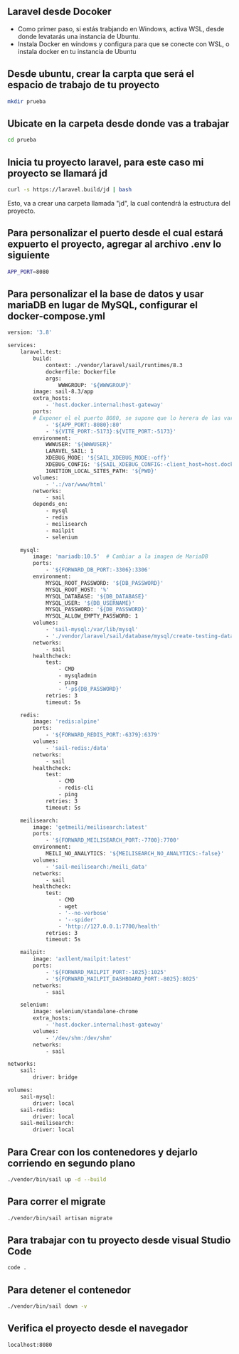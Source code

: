 ## Laravel desde Docoker
- Como primer paso, si estás trabjando en Windows, activa WSL, desde donde levatarás una instancia de Ubuntu. 
- Instala Docker en windows y configura para que se conecte con WSL, o instala docker en tu instancia de Ubuntu

## Desde ubuntu, crear la carpta que será el espacio de trabajo de tu proyecto
```bash
mkdir prueba
```

## Ubicate en la carpeta desde donde vas a trabajar
```bash
cd prueba
```

## Inicia tu proyecto laravel, para este caso mi proyecto se llamará jd
```bash
curl -s https://laravel.build/jd | bash
```
Esto, va a crear una carpeta llamada "jd", la cual contendrá la estructura del proyecto. 

## Para personalizar el puerto desde el cual estará expuerto el proyecto, agregar al archivo .env lo siguiente
```bash
APP_PORT=8080
```

## Para personalizar el la base de datos y usar mariaDB en lugar de MySQL, configurar el docker-compose.yml
```bash
version: '3.8'

services:
    laravel.test:
        build:
            context: ./vendor/laravel/sail/runtimes/8.3
            dockerfile: Dockerfile
            args:
                WWWGROUP: '${WWWGROUP}'
        image: sail-8.3/app
        extra_hosts:
            - 'host.docker.internal:host-gateway'
        ports:
        # Exponer el el puerto 8080, se supone que lo herera de las variables de entorno
            - '${APP_PORT:-8080}:80'
            - '${VITE_PORT:-5173}:${VITE_PORT:-5173}'
        environment:
            WWWUSER: '${WWWUSER}'
            LARAVEL_SAIL: 1
            XDEBUG_MODE: '${SAIL_XDEBUG_MODE:-off}'
            XDEBUG_CONFIG: '${SAIL_XDEBUG_CONFIG:-client_host=host.docker.internal}'
            IGNITION_LOCAL_SITES_PATH: '${PWD}'
        volumes:
            - '.:/var/www/html'
        networks:
            - sail
        depends_on:
            - mysql
            - redis
            - meilisearch
            - mailpit
            - selenium

    mysql:
        image: 'mariadb:10.5'  # Cambiar a la imagen de MariaDB
        ports:
            - '${FORWARD_DB_PORT:-3306}:3306'
        environment:
            MYSQL_ROOT_PASSWORD: '${DB_PASSWORD}'
            MYSQL_ROOT_HOST: '%'
            MYSQL_DATABASE: '${DB_DATABASE}'
            MYSQL_USER: '${DB_USERNAME}'
            MYSQL_PASSWORD: '${DB_PASSWORD}'
            MYSQL_ALLOW_EMPTY_PASSWORD: 1
        volumes:
            - 'sail-mysql:/var/lib/mysql'
            - './vendor/laravel/sail/database/mysql/create-testing-database.sh:/docker-entrypoint-initdb.d/10-create-testing-database.sh'
        networks:
            - sail
        healthcheck:
            test:
                - CMD
                - mysqladmin
                - ping
                - '-p${DB_PASSWORD}'
            retries: 3
            timeout: 5s

    redis:
        image: 'redis:alpine'
        ports:
            - '${FORWARD_REDIS_PORT:-6379}:6379'
        volumes:
            - 'sail-redis:/data'
        networks:
            - sail
        healthcheck:
            test:
                - CMD
                - redis-cli
                - ping
            retries: 3
            timeout: 5s

    meilisearch:
        image: 'getmeili/meilisearch:latest'
        ports:
            - '${FORWARD_MEILISEARCH_PORT:-7700}:7700'
        environment:
            MEILI_NO_ANALYTICS: '${MEILISEARCH_NO_ANALYTICS:-false}'
        volumes:
            - 'sail-meilisearch:/meili_data'
        networks:
            - sail
        healthcheck:
            test:
                - CMD
                - wget
                - '--no-verbose'
                - '--spider'
                - 'http://127.0.0.1:7700/health'
            retries: 3
            timeout: 5s

    mailpit:
        image: 'axllent/mailpit:latest'
        ports:
            - '${FORWARD_MAILPIT_PORT:-1025}:1025'
            - '${FORWARD_MAILPIT_DASHBOARD_PORT:-8025}:8025'
        networks:
            - sail

    selenium:
        image: selenium/standalone-chrome
        extra_hosts:
            - 'host.docker.internal:host-gateway'
        volumes:
            - '/dev/shm:/dev/shm'
        networks:
            - sail

networks:
    sail:
        driver: bridge

volumes:
    sail-mysql:
        driver: local
    sail-redis:
        driver: local
    sail-meilisearch:
        driver: local
```

## Para Crear con los contenedores y dejarlo corriendo en segundo plano
```bash
./vendor/bin/sail up -d --build
```

## Para correr el migrate
```bash
./vendor/bin/sail artisan migrate
```

## Para trabajar con tu proyecto desde visual Studio Code
```bash
code .
```

## Para detener el contenedor
```bash
./vendor/bin/sail down -v
```

## Verifica el proyecto desde el navegador
```bash
localhost:8080
```
